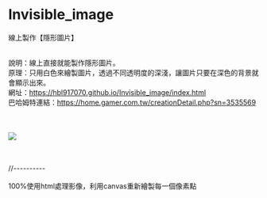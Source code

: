 # Invisible_image


線上製作【隱形圖片】<br><br>

說明：線上直接就能製作隱形圖片。<br>
原理：只用白色來繪製圖片，透過不同透明度的深淺，讓圖片只要在深色的背景就會顯示出來。<br>
網址：https://hbl917070.github.io/Invisible_image/index.html<br>
巴哈姆特連結：https://home.gamer.com.tw/creationDetail.php?sn=3535569<br><br>
<br><br>
<img src="https://i.imgur.com/1jbLRta.gif">

<br><br>
//----------
<br><br>
100%使用html處理影像，利用canvas重新繪製每一個像素點
